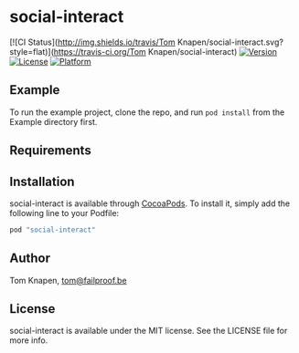 # social-interact

[![CI Status](http://img.shields.io/travis/Tom Knapen/social-interact.svg?style=flat)](https://travis-ci.org/Tom Knapen/social-interact)
[![Version](https://img.shields.io/cocoapods/v/social-interact.svg?style=flat)](http://cocoapods.org/pods/social-interact)
[![License](https://img.shields.io/cocoapods/l/social-interact.svg?style=flat)](http://cocoapods.org/pods/social-interact)
[![Platform](https://img.shields.io/cocoapods/p/social-interact.svg?style=flat)](http://cocoapods.org/pods/social-interact)

## Example

To run the example project, clone the repo, and run `pod install` from the Example directory first.

## Requirements

## Installation

social-interact is available through [CocoaPods](http://cocoapods.org). To install
it, simply add the following line to your Podfile:

```ruby
pod "social-interact"
```

## Author

Tom Knapen, tom@failproof.be

## License

social-interact is available under the MIT license. See the LICENSE file for more info.

